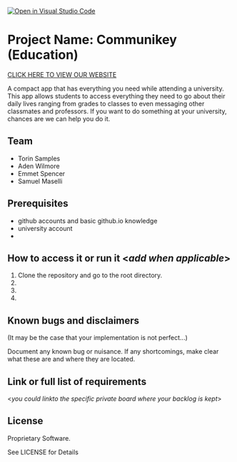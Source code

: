 [![Open in Visual Studio Code](https://classroom.github.com/assets/open-in-vscode-c66648af7eb3fe8bc4f294546bfd86ef473780cde1dea487d3c4ff354943c9ae.svg)](https://classroom.github.com/online_ide?assignment_repo_id=8511993&assignment_repo_type=AssignmentRepo)
# Project Name: Communikey (Education)

[CLICK HERE TO VIEW OUR WEBSITE](https://swen-101.github.io/2221-SWEN-101-02-1/website/loginpage.html)


A compact app that has everything you need while attending a university. This app allows students to access everything they need to go about their daily lives ranging from grades to classes to even messaging other classmates and professors. If you want to do something at your university, chances are we can help you do it.
  
## Team 
- Torin Samples
- Aden Wilmore
- Emmet Spencer
- Samuel Maselli

## Prerequisites 

- github accounts and basic github.io knowledge
- university account
- 

## How to access it or run it  <_add when applicable_>

1. Clone the repository and go to the root directory.
2.  
3.  
4.  

## Known bugs and disclaimers
(It may be the case that your implementation is not perfect...)

Document any known bug or nuisance.
If any shortcomings, make clear what these are and where they are located.

## Link or full list of requirements
 <_you could linkto the specific private board where your backlog is kept_>





## License

Proprietary Software.

See LICENSE for Details
